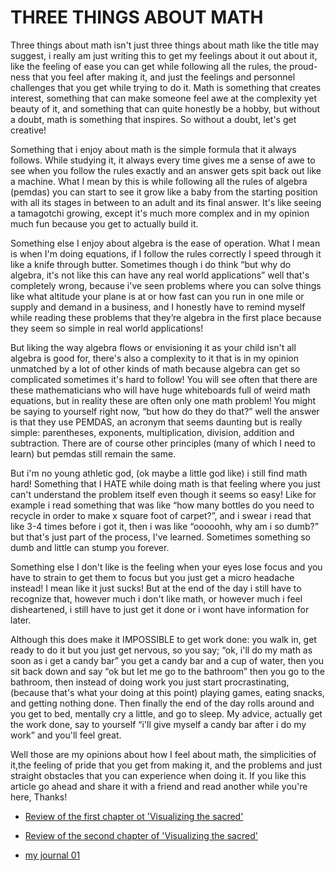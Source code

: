 # THREE THINGS ABOUT MATH

Three things about math isn't just three things about math like the title may suggest, i really am just writing this to get my feelings about it out about it, like the feeling of ease you can get while following all the rules, the proud-ness that you feel after making it, and just the feelings and personnel challenges that you get while trying to do it. Math is something that creates interest, something that can make someone feel awe at the complexity yet beauty of it, and something that can quite honestly be a hobby, but without a doubt, math is something that inspires. So without a doubt, let's get creative!

Something that i enjoy about math is the simple formula that it always follows. While studying it, it always every time gives me a sense of awe to see when you follow the rules exactly and an answer gets spit back out like a machine. What I mean by this is while following all the rules of algebra (pemdas) you can start to see it grow like a baby from the starting position with all its stages in between to an adult and its final answer. It's  like seeing a tamagotchi growing, except it's much more complex and in my opinion much fun because you get to actually build it.

Something else I enjoy about algebra is the ease of operation. What I mean is when I'm doing equations, if I follow the rules correctly I speed through it like a knife through butter. Sometimes though i do think “but why do algebra, it's not like this can have any real world applications” well that's completely wrong, because i've seen problems where you can solve things like what altitude your plane is at or how fast can you run in one mile or supply and demand in a business, and  I honestly have to remind myself while reading these problems that they’re algebra in the first place because they seem so simple in real world applications!

But liking the way algebra flows or envisioning it as your child isn't all algebra is good for, there's  also a complexity to it that is in my opinion unmatched by a lot of other kinds of math because algebra can get so complicated sometimes it's hard to follow! You will see often that there are these mathematicians who will have huge whiteboards full of weird math equations, but in reality these are often only one math problem! You  might be saying to yourself right now, “but how do they do that?” well the answer is that they use PEMDAS, an acronym that seems daunting but is really simple: parentheses, exponents, multiplication, division, addition and subtraction. There are of course other principles (many of which I need to learn) but pemdas still remain the same.
  
But i'm no young athletic god, (ok maybe a little god like) i still find math hard! Something that I HATE while doing math is that feeling where you just can't understand the problem itself even though it seems so easy! Like for example i read something that was like “how many bottles do you need to recycle in order to make x square foot of carpet?”, and i swear i read that like 3-4 times before i got it, then i was like “ooooohh, why am i so dumb?”  but that's just part of the process, I've learned. Sometimes something so dumb and little can stump you forever.

Something else I don't like is the feeling when your eyes lose focus and you have to strain to get them to focus but you just get a micro headache instead! I mean like it just sucks! But at the end of the day i still have to recognize that, however much i don't like math, or however much i feel disheartened, i still have to just get it done or i wont have information for later.

Although this does make it IMPOSSIBLE to get work done: you walk in, get ready to do it but you just get nervous, so you say; “ok, i'll do my math as soon as i get a candy bar” you get a candy bar and a cup of water, then you sit back down and say “ok but let me go to the bathroom” then you go to the bathroom, then instead of doing work you just start procrastinating,(because that's what your doing at this point) playing games, eating snacks, and getting nothing done. Then finally the end of the day rolls around and you get to bed, mentally cry a little, and go to sleep. My advice, actually get the work done, say to yourself “i'll give myself a candy bar after i do my work” and you'll feel great.

Well those are my opinions about  how I feel about math, the simplicities of it,the feeling of pride that you get from making it, and the problems and just straight obstacles that you can experience when doing it. If you like this article go ahead and share it with a friend and read another while you're here, Thanks!



- [Review of the first chapter ot 'Visualizing the sacred'](https://lecartertimes.github.io/postone.html)

- [Review of the second chapter of 'Visualizing the sacred'](https://lecartertimes.github.io/posttwo.html)

- [my journal 01](https://lecartertimes.github.io/articletwo.html)
